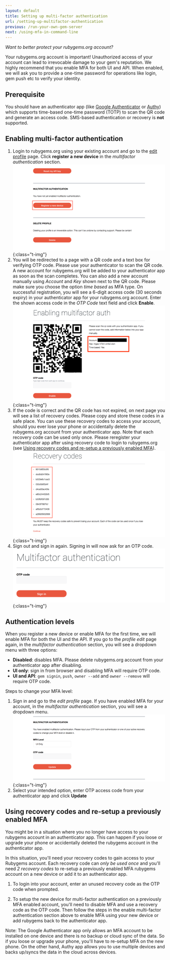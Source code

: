 ```yaml
---
layout: default
title: Setting up multi-factor authentication
url: /setting-up-multifactor-authentication
previous: /run-your-own-gem-server
next: /using-mfa-in-command-line
---
```


<em class="t-gray">Want to better protect your rubygems.org account?</em>

Your rubygems.org account is important! Unauthorized access of your account
can lead to irrevocable damage to your gem's reputation. We highly recommend
that you enable MFA for both UI and API. When enabled, we will ask you to provide a
one-time password for operations like login, gem push etc to verify your
identity.

## Prerequisite

You should have an authenticator app (like [Google Authenticator](https://support.google.com/accounts/answer/1066447) or [Authy](https://authy.com/download/)) which
supports time-based one-time password (TOTP) to scan the QR code and generate
an access code. SMS-based authentication or recovery is **not** supported.

## Enabling multi-factor authentication

1. Login to rubygems.org using your existing account and go to the [edit profile](https://rubygems.org/profile/edit) page.
Click **register a new device** in the _multifactor authentication_ section.
    ![Multifactor authentication section on the profile edit page](/images/enabling_mfa_step1.png){:class="t-img"}
2. You will be redirected to a page with a QR code and a text box for verifying OTP
code. Please use your authenticator to scan the QR code. A new account for rubygems.org will be
added to your authenticator app as soon as the scan completes.
You can also add a new account manually using _Account_ and _Key_ shown next to the QR code.
Please make sure you choose the option _time based_ as MFA type.
On successful registration, you will see a 6-digit access code (30
seconds expiry) in your authenticator app for your rubygems.org account.
Enter the shown access code in the _OTP Code_ text field and click **Enable**.
    ![Registering a new device](/images/enabling_mfa_step2.png){:class="t-img"}
3. If the code is correct and the QR code has not expired, on next page you will see a list of recovery
codes. Please copy and store these codes in a safe place. You can use these recovery
codes to access your account, should you ever lose your phone or accidentally delete the
rubygems.org account from your authenticator app. Note that each recovery code can be used
only once. Please reregister your authenticator app after using recovery code to
login to rubygems.org (see [Using recovery codes and re-setup a previously enabled MFA](#using-recovery-codes-and-re-setup-a-previously-enabled-MFA)).
    ![Recovery codes](/images/enabling_mfa_step3.png){:class="t-img"}
4. Sign out and sign in again. Signing in will now ask for an OTP code.
    ![OTP prompt at login page](/images/mfa_login.png){:class="t-img"}

## Authentication levels

When you register a new device or enable MFA for the first time, we will enable
MFA for both the UI and the API. If you go to the _profile edit_ page again, in the _multifactor authentication_ section, you
will see a dropdown menu with three options:

- **Disabled**: disables MFA. Please delete rubygems.org account from your authenticator app after disabling.
- **UI only**: sign in from browser and disabling MFA will require OTP code.
- **UI and API**: `gem signin`, `push`, `owner --add` and `owner --remove` will require OTP code.

Steps to change your MFA level:

1. Sign in and go to the _edit profile_ page. If you have enabled MFA for your account,
in the _multifactor authentication_ section, you will see a dropdown menu.
    ![Multifactor section at profile edit page](/images/changing_mfa_step1.png){:class="t-img"}
2. Select your intended option, enter OTP access code from your authenticator app and click **Update**

## Using recovery codes and re-setup a previously enabled MFA

You might be in a situation where you no longer have access to your rubygems account in an
authenticator app. This can happen if you loose or upgrade your phone or accidentally deleted
the rubygems account in the authenticator app.

In this situation, you'll need your recovery codes to gain access to your Rubygems account.
Each recovery code can *only be used once* and you'll need *2 recovery codes* to re-setup
a previously enabled MFA rubygems account on a new device or add it to an authenticator app.

1. To login into your account, enter an unused recovery code as the OTP code when prompted.

2. To setup the new device for multi-factor authentication on a previously MFA enabled account,
you'll need to disable MFA and use a recovery code as the OTP code. Then follow the steps in
the enable multi-factor authentication section above to enable MFA using your new device or
add rubygems back to the authenticator app.

Note: The Google Authenticator app only allows an MFA account to be installed on one device
and there is no backup or cloud sync of the data. So if you loose or upgrade your phone, you'll
have to re-setup MFA on the new phone. On the other hand, Authy app allows you to use multiple
devices and backs up/syncs the data in the cloud across devices.
